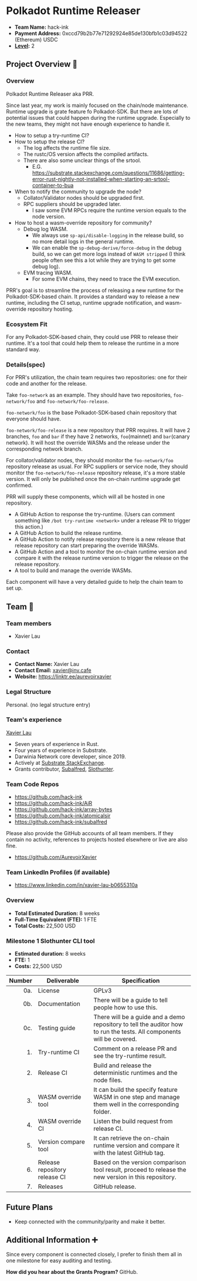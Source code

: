 # Polkadot Runtime Releaser

- **Team Name:** hack-ink
- **Payment Address:** 0xccd79b2b77e71292924e85de130bfb1c03d94522 (Ethereum) USDC
- **[Level](https://github.com/w3f/Grants-Program/tree/master#level_slider-levels):** 2

## Project Overview :page_facing_up:

### Overview

Polkadot Runtime Releaser aka PRR.

Since last year, my work is mainly focused on the chain/node maintenance.
Runtime upgrade is grate feature fo Polkadot-SDK.
But there are lots of potential issues that could happen during the runtime upgrade.
Especially to the new teams, they might not have enough experience to handle it.

- How to setup a try-runtime CI?
- How to setup the release CI?
  - The log affects the runtime file size.
  - The rustc/OS version affects the compiled artifacts.
  - There are also some unclear things of the srtool.
    - E.G. https://substrate.stackexchange.com/questions/11686/getting-error-rust-nightly-not-installed-when-starting-an-srtool-container-to-bu​a
- When to notify the community to upgrade the node?
  - Collator/Validator nodes should be upgraded first.
  - RPC suppliers should be upgraded later.
    - I saw some EVM RPCs require the runtime version equals to the node version.
- How to host a wasm-override repository for community?
  - Debug log WASM.
    - We always use `sp-api/disable-logging` in the release build, so no more detail logs in the general runtime.
    - We can enable the `sp-debug-derive/force-debug` in the debug build, so we can get more logs instead of `WASM stripped` (I think people often see this a lot while they are trying to get some debug log).
  - EVM tracing WASM.
    - For some EVM chains, they need to trace the EVM execution.

PRR's goal is to streamline the process of releasing a new runtime for the Polkadot-SDK-based chain. It provides a standard way to release a new runtime, including the CI setup, runtime upgrade notification, and wasm-override repository hosting.

### Ecosystem Fit

For any Polkadot-SDK-based chain, they could use PRR to release their runtime. It's a tool that could help them to release the runtime in a more standard way.

### Details(spec)

For PRR's utilization, the chain team requires two repositories: one for their code and another for the release.

Take `foo-network` as an example.
They should have two repositories, `foo-network/foo` and `foo-network/foo-release`.

`foo-network/foo` is the base Polkadot-SDK-based chain repository that everyone should have.

`foo-network/foo-release` is a new repository that PRR requires.
It will have 2 branches, `foo` and `bar` if they have 2 networks, `foo`(mainnet) and `bar`(canary network).
It will host the override WASMs and the release under the corresponding network branch.

For collator/validator nodes, they should monitor the `foo-network/foo` repository release as usual.
For RPC suppliers or service node, they should monitor the `foo-network/foo-release` repository release, it's a more stable version. It will only be published once the on-chain runtime upgrade get confirmed.

PRR will supply these components, which will all be hosted in one repository.
- A GitHub Action to response the try-runtime. (Users can comment something like `/bot try-runtime <network>` under a release PR to trigger this action.)
- A GitHub Action to build the release runtime.
- A GitHub Action to notify release repository there is a new release that release repository can start preparing the override WASMs.
- A GitHub Action and a tool to monitor the on-chain runtime version and compare it with the release runtime version to trigger the release on the release repository.
- A tool to build and manage the override WASMs.

Each component will have a very detailed guide to help the chain team to set up.

## Team :busts_in_silhouette:

### Team members

- Xavier Lau

### Contact

- **Contact Name:** Xavier Lau
- **Contact Email:** xavier@inv.cafe
- **Website:** https://linktr.ee/aurevoirxavier

### Legal Structure

Personal. (no legal structure entry)

### Team's experience

[Xavier Lau](https://github.com/AurevoirXavier)

- Seven years of experience in Rust.
- Four years of experience in Substrate.
- Darwinia Network core developer, since 2019.
- Actively at [Substrate StackExchange](https://substrate.stackexchange.com/users/251/aurevoirxavier).
- Grants contributor, [Subalfred](https://github.com/hack-ink/subalfred), [Slothunter](https://github.com/hack-ink/slothunter).

### Team Code Repos

- https://github.com/hack-ink
- https://github.com/hack-ink/AiR
- https://github.com/hack-ink/array-bytes
- https://github.com/hack-ink/atomicalsir
- https://github.com/hack-ink/subalfred

Please also provide the GitHub accounts of all team members.
If they contain no activity, references to projects hosted elsewhere or live are also fine.

- https://github.com/AurevoirXavier

### Team LinkedIn Profiles (if available)

- https://www.linkedin.com/in/xavier-lau-b0655310a

### Overview

- **Total Estimated Duration:** 8 weeks
- **Full-Time Equivalent (FTE):**  1 FTE
- **Total Costs:** 22,500 USD

### Milestone 1 Slothunter CLI tool

- **Estimated duration:** 8 weeks
- **FTE:**  1
- **Costs:** 22,500 USD

| Number | Deliverable                   | Specification                                                                                                         |
| -----: | ----------------------------- | --------------------------------------------------------------------------------------------------------------------- |
|    0a. | License                       | GPLv3                                                                                                                 |
|    0b. | Documentation                 | There will be a guide to tell people how to use this.                                                                 |
|    0c. | Testing guide                 | There will be a guide and a demo repository to tell the auditor how to run the tests. All components will be covered. |
|     1. | Try-runtime CI                | Comment on a release PR and see the try-runtime result.                                                               |
|     2. | Release CI                    | Build and release the deterministic runtimes and the node files.                                                      |
|     3. | WASM override tool            | It can build the specify feature WASM in one step and manage them well in the corresponding folder.                   |
|     4. | WASM override CI              | Listen the build request from release CI.                                                                             |
|     5. | Version compare tool          | It can retrieve the on-chain runtime version and compare it with the latest GitHub tag.                               |
|     6. | Release repository release CI | Based on the version comparison tool result, proceed to release the new version in this repository.                   |
|     7. | Releases                      | GitHub release.                                                                                                       |

## Future Plans

- Keep connected with the community/parity and make it better.

## Additional Information :heavy_plus_sign:

Since every component is connected closely, I prefer to finish them all in one milestone for easy auditing and testing.

**How did you hear about the Grants Program?** GitHub.
